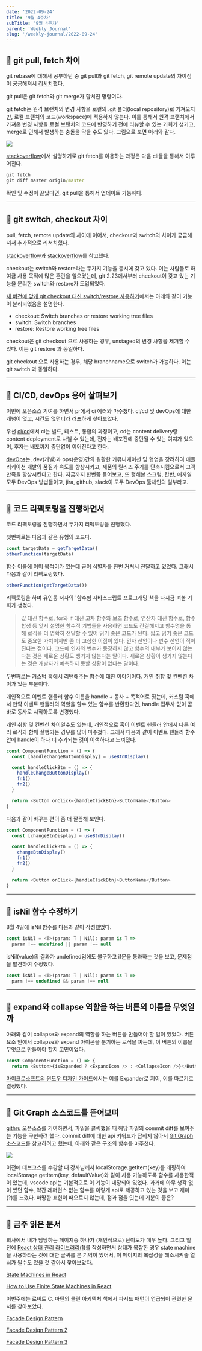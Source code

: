 ```yaml
---
date: '2022-09-24'
title: '9월 4주차'
subTitle: '9월 4주차'
parent: 'Weekly Journal'
slug: '/weekly-journal/2022-09-24'
---
```


## 📌 git pull, fetch 차이

git rebase에 대해서 공부하던 중 git pull과 git fetch, git remote update의 차이점이 궁금해져서 [리서치](https://phoenixnap.com/kb/git-fetch)했다.

git pull은 git fetch와 git merge가 합쳐진 명령어다.

git fetch는 원격 브랜치의 변경 사항을 로컬의 .git 폴더(local repository)로 가져오지만, 로컬 브랜치의 코드(workspace)에 적용하지 않는다. 이를 통해서 원격 브랜치에서 가져온 변경 사항을 로컬 브랜치의 코드에 반영하기 전에 리뷰할 수 있는 기회가 생기고, merge로 인해서 발생하는 충돌을 막을 수도 있다. 그림으로 보면 아래와 같다.

![](fetch.png)

[stackoverflow](https://stackoverflow.com/a/15990759/19204745)에서 설명하기로 git fetch를 이용하는 과정은 다음 cli들을 통해서 이루어진다.

```cmd
git fetch
git diff master origin/master
```

확인 및 수정이 끝났다면, git pull을 통해서 업데이트 가능하다.

---

## 📌 git switch, checkout 차이

pull, fetch, remote update의 차이에 이어서, checkout과 switch의 차이가 궁금해져서 추가적으로 리서치했다.

[stackoverflow](https://stackoverflow.com/questions/57265785/whats-the-difference-between-git-switch-and-git-checkout-branch)과 [stackoverflow](https://stackoverflow.com/questions/57265785/whats-the-difference-between-git-switch-and-git-checkout-branch)를 참고했다.

checkout는 switch와 restore라는 두가지 기능을 동시에 갖고 있다. 이는 사람들로 하여금 사용 목적에 많은 혼란을 일으켰는데, git 2.23에서부터 checkout이 갖고 있는 기능을 분리한 switch와 restore가 도입되었다.

[새 버전에 맞게 git checkout 대신 switch/restore 사용하기](https://blog.outsider.ne.kr/1505)에서는 아래와 같이 기능이 분리되었음을 설명한다.

- checkout: Switch branches or restore working tree files
- switch: Switch branches
- restore: Restore working tree files

checkout은 git checkout <filename>으로 사용하는 경우, unstaged의 변경 사항을 제거할 수 있다. 이는 git restore <filename>과 동일하다.

git checkout <branchname>으로 사용하는 경우, 해당 branchname으로 switch가 가능하다. 이는 git switch <branchname>과 동일하다.

---

## 📌 CI/CD, devOps 용어 살펴보기

이번에 오픈소스 기여를 하면서 pr에서 ci 에러와 마주쳤다. ci/cd 및 devOps에 대한 개념이 없고, 시간도 없던터라 러프하게 찾아보았다.

우선 [ci/cd](https://resources.github.com/ci-cd/)에서 ci는 빌드, 테스트, 통합의 과정이고, cd는 content delivery랑 content deployment로 나뉠 수 있는데, 전자는 배포전에 중단될 수 있는 여지가 있으며, 후자는 배포까지 중단없이 이어진다고 한다.

[devOps](https://www.netapp.com/ko/devops-solutions/what-is-devops/)는, dev(개발)과 ops(운영)간의 원활한 커뮤니케이션 및 협업을 장려하여 애플리케이션 개발의 품질과 속도를 향상시키고, 제품의 릴리즈 주기를 단축시킴으로서 고객 만족을 향상시킨다고 한다. 지금까지 한번쯤 들어보고, 또 행해본 스크럼, 칸반, 애자일 모두 DevOps 방법들이고, jira, github, slack이 모두 DevOps 툴체인의 일부라고.

---

## 📌 코드 리펙토링을 진행하면서

코드 리펙토링을 진행하면서 두가지 리펙토링을 진행했다.

첫번째로는 다음과 같은 유형의 코드다.

```javascript
const targetData = getTargetData()
otherFunction(targetData)
```

함수 이름에 이미 목적어가 있는데 굳이 식별자를 한번 거쳐서 전달하고 있었다. 그래서 다음과 같이 리펙토링했다.

```javascript
otherFunction(getTargetData())
```

리펙토링을 하며 유인동 저자의 '함수혐 자바스크립트 프로그래밍'책을 다시금 펴볼 기회가 생겼다.

> 값 대신 함수로, for와 if 대신 고차 함수와 보조 함수로, 연산자 대신 함수로, 함수 합성 등 앞서 설명한 함수적 기법들을 사용하면 코드도 간결해지고 함수명을 통해 로직을 더 명확히 전달할 수 있어 읽기 좋은 코드가 된다. 짧고 읽기 좋은 코드도 중요한 가치이지만 좀 더 고상한 이점이 있다. 인자 선언이나 변수 선언이 적어진다는 점이다. 코드에 인자와 변수가 등장하지 않고 함수의 내부가 보이지 않는다는 것은 새로운 상황도 생기지 않는다는 말이다. 새로운 상황이 생기지 않는다는 것은 개발자가 예측하지 못할 상황이 없다는 말이다.

두번째로는 커스텀 훅에서 리턴해주는 함수에 대한 이야기이다. 개인 취향 및 컨벤션 차이가 있는 부분이다.

개인적으로 이벤트 핸들러 함수 이름을 handle + 동사 + 목적어로 짓는데, 커스텀 훅에서 만약 이벤트 핸들러의 역할을 할수 있는 함수를 반환한다면, handle 접두사 없이 곧바로 동사로 시작하도록 변경했다.

개인 취향 및 컨벤션 차이일수도 있는데, 개인적으로 훅이 이벤트 핸들러 안에서 다른 여러 로직과 함께 실행되는 경우를 많이 마주쳤다. 그래서 다음과 같이 이벤트 핸들러 함수 안에 handle이 하나 더 추가되는 것이 어색하다고 느껴졌다.

```javascript
const ComponentFunction = () => {
  const [handleChangeButtonDisplay] = useBtnDisplay()

  const handleClickBtn = () => {
    handleChangeButtonDisplay()
    fn1()
    fn2()
  }

  return <Button onClick={handleClickBtn}>ButtonName</Button>
}
```

다음과 같이 바꾸는 편이 좀 더 깔끔해 보인다.

```typescript
const ComponentFunction = () => {
  const [changeBtnDisplay] = useBtnDisplay()

  const handleClickBtn = () => {
    changeBtnDisplay()
    fn1()
    fn2()
  }

  return <Button onClick={handleClickBtn}>ButtonName</Button>
}
```

---

## 📌 isNil 함수 수정하기

8월 4일에 isNil 함수를 다음과 같이 작성했었다.

```typescript
const isNil = <T>(param: T | Nil): param is T =>
  param !== undefined || param !== null
```

isNil(value)의 결과가 undefined임에도 불구하고 if문을 통과하는 것을 보고, 문제점을 발견하여 수정했다.

```typescript
const isNil = <T>(param: T | Nil): param is T =>
  parm !== undefined && param !== null
```

---

## 📌 expand와 collapse 역할을 하는 버튼의 이름을 무엇일까

아래와 같이 collapse와 expand의 역할을 하는 버튼을 만들어야 할 일이 있었다. 버튼 요소 안에서 collapse와 expand 아이콘을 분기하는 로직을 짜는데, 이 버튼의 이름을 무엇으로 만들어야 할지 고민이었다.

```javascript
const ComponentFunction = () => {
  return <Button>{isExpanded ? <ExpandIcon /> : <CollapseIcon />}</Button>
```

[마이크로소프트의 윈도우 디자인 가이드]()에서는 이를 Expander로 지어, 이를 따르기로 결정했다.

---

## 📌 Git Graph 소스코드를 뜯어보며

[githru](https://github.com/githru/githru-vscode-ext) 오픈소스를 기여하면서, 파일을 클릭했을 때 해당 파일의 commit diff를 보여주는 기능을 구현하려 했다. commit diff에 대한 api 키워드가 잡히지 않아서 [Git Graph 소스코드](https://github.com/mhutchie/vscode-git-graph)를 참고하려고 했는데, 아래와 같은 구조의 함수를 마주쳤다.

![](key-value.png)

이전에 데브코스를 수강할 때 강사님께서 localStorage.getItem(key)를 래핑하여 localStorage.getItem(key, defaultValue)와 같이 사용 가능하도록 함수를 사용한적이 있는데, vscode api는 기본적으로 이 기능이 내장되어 있었다. 과거에 아무 생각 없이 썼던 함수, 약간 레퍼런스 없는 함수를 이렇게 api로 제공하고 있는 것을 보고 재미(?)를 느꼈다. 마땅한 표현이 떠오르지 않는데, 점과 점을 잇는데 기분이 좋은?

---

## 📌 금주 읽은 문서

회사에서 내가 담당하는 페이지중 하나가 (개인적으로) 난이도가 매우 높다. 그리고 일전에 [React 상태 관리 라이브러리(1)](https://blog-wherehows.vercel.app/study/react-state-management-1)를 작성하면서 상태가 복잡한 경우 state machine을 사용하라는 것에 대한 글귀를 본 기억이 있어서, 이 페이지의 복잡성을 해소시켜줄 열쇠가 될수도 있을 것 같아서 찾아보았다.

[State Machines in React](https://mastery.games/post/state-machines-in-react/)

[How to Use Finite State Machines in React](https://www.telerik.com/blogs/how-to-use-finite-state-machines-react)

이번주에는 로버트 C. 마틴의 클린 아키텍처 책에서 파서드 패턴이 언급되어 관련한 문서를 찾아보았다.

[Facade Design Pattern](https://refactoring.guru/design-patterns/facade)

[Facade Design Pattern 2](https://www.patterns.dev/posts/classic-design-patterns/#facadepatternjavascript)

[Facade Design Pattern 3](https://sbcode.net/typescript/)

